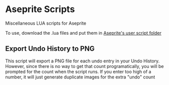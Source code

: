 # Aseprite Scripts
Miscellaneous LUA scripts for Aseprite

To use, download the .lua files and put them in [Aseprite's user script folder](https://community.aseprite.org/t/locate-user-scripts-folder/2170)

## Export Undo History to PNG
This script will export a PNG file for each undo entry in your Undo History. However, since there is no way to get that count programatically, you will be prompted for the count when the script runs. If you enter too high of a number, it will just generate duplicate images for the extra "undo" count

